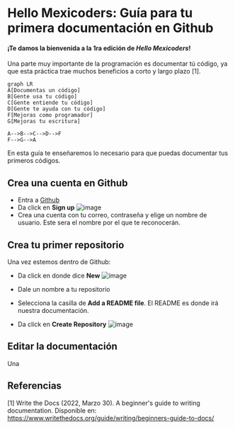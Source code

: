 # Hello Mexicoders: Guía para tu primera documentación en Github

#### ¡Te damos la bienvenida a la 1ra edición de *Hello Mexicoders*!

Una parte muy importante de la programación es documentar tú código, ya que esta práctica trae muchos beneficios a corto y largo plazo [1].

```mermaid
graph LR
A[Documentas un código]
B[Gente usa tu código]
C[Gente entiende tu código]
D[Gente te ayuda con tu código]
F[Mejoras como programador]
G[Mejoras tu escritura]

A-->B-->C-->D-->F
F-->G-->A
```

En esta guía te enseñaremos lo necesario para que puedas documentar tus primeros códigos.

## Crea una cuenta en Github
- Entra a [Github](https://github.com/) 
- Da click en **Sign up**
![image](https://user-images.githubusercontent.com/86432413/160973419-0276b403-f46a-4ae0-acd6-aa73f4670e0d.png)
- Crea una cuenta con tu correo, contraseña y elige un nombre de usuario. Este sera el nombre por el que te reconocerán.

## Crea tu primer repositorio
Una vez estemos dentro de Github:
- Da click en donde dice **New**
![image](https://user-images.githubusercontent.com/86432413/160973859-3aa46418-95f1-40db-bad1-f549bbdce77a.png)

- Dale un nombre a tu repositorio
- Selecciona la casilla de **Add a README file**. El README es donde irá nuestra documentación.
- Da click en **Create Repository**
![image](https://user-images.githubusercontent.com/86432413/160974331-68a1f789-0d7a-4794-abca-fcab51ba69d7.png)

## Editar la documentación

Una 

## Referencias
[1] Write the Docs (2022, Marzo 30). A beginner's guide to writing documentation. Disponible en: https://www.writethedocs.org/guide/writing/beginners-guide-to-docs/
